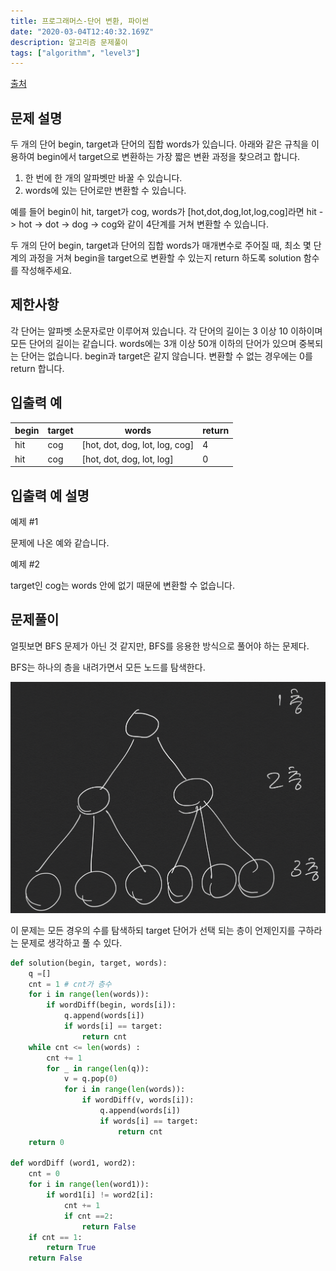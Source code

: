```yaml
---
title: 프로그래머스-단어 변환, 파이썬
date: "2020-03-04T12:40:32.169Z"
description: 알고리즘 문제풀이
tags: ["algorithm", "level3"] 
---
```


[출처](https://programmers.co.kr/learn/courses/30/lessons/43163)

## 문제 설명
두 개의 단어 begin, target과 단어의 집합 words가 있습니다. 아래와 같은 규칙을 이용하여 begin에서 target으로 변환하는 가장 짧은 변환 과정을 찾으려고 합니다.

1. 한 번에 한 개의 알파벳만 바꿀 수 있습니다.
2. words에 있는 단어로만 변환할 수 있습니다.

예를 들어 begin이 hit, target가 cog, words가 [hot,dot,dog,lot,log,cog]라면 hit -> hot -> dot -> dog -> cog와 같이 4단계를 거쳐 변환할 수 있습니다.

두 개의 단어 begin, target과 단어의 집합 words가 매개변수로 주어질 때, 최소 몇 단계의 과정을 거쳐 begin을 target으로 변환할 수 있는지 return 하도록 solution 함수를 작성해주세요.

## 제한사항
각 단어는 알파벳 소문자로만 이루어져 있습니다.
각 단어의 길이는 3 이상 10 이하이며 모든 단어의 길이는 같습니다.
words에는 3개 이상 50개 이하의 단어가 있으며 중복되는 단어는 없습니다.
begin과 target은 같지 않습니다.
변환할 수 없는 경우에는 0를 return 합니다.
## 입출력 예
|begin	|target	|words	|return|
|-|-|-|-|
|hit|	cog|	[hot, dot, dog, lot, log, cog]|	4
|hit|	cog	|[hot, dot, dog, lot, log]|	0
## 입출력 예 설명

예제 #1

문제에 나온 예와 같습니다.

예제 #2

target인 cog는 words 안에 없기 때문에 변환할 수 없습니다.


## 문제풀이 

얼핏보면 BFS 문제가 아닌 것 같지만, BFS를 응용한 방식으로 풀어야 하는 문제다. 

BFS는 하나의 층을 내려가면서 모든 노드를 탐색한다.

![그림1](./chart1.png)

이 문제는 모든 경우의 수를 탐색하되 target 단어가 선택 되는 층이 언제인지를 구하라는 문제로 생각하고 풀 수 있다. 

```python
def solution(begin, target, words):
    q =[] 
    cnt = 1 # cnt가 층수
    for i in range(len(words)):
        if wordDiff(begin, words[i]):
            q.append(words[i])
            if words[i] == target:
                return cnt
    while cnt <= len(words) :
        cnt += 1 
        for _ in range(len(q)):
            v = q.pop(0)
            for i in range(len(words)):
                if wordDiff(v, words[i]):
                    q.append(words[i])
                    if words[i] == target:
                        return cnt
    return 0

def wordDiff (word1, word2):
    cnt = 0
    for i in range(len(word1)):
        if word1[i] != word2[i]:
            cnt += 1
            if cnt ==2:
                return False
    if cnt == 1:
        return True
    return False 
 


```